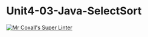 # Unit4-03-Java-SelectSort
[![Mr Coxall's Super Linter](https://github.com/ICS4U-Programming-MelodyB/Unit4-03-Java-SelectSort/workflows/Mr%20Coxall's%20Super%20Linter/badge.svg)](https://github.com/ICS4U-Programming-MelodyB/Unit4-03-Java-SelectSort/actions/)
